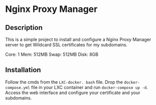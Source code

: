 # Nginx Proxy Manager

## Description

This is a simple project to install and configure a Nginx Proxy Manager server to get Wildcard SSL certificates for my subdomains.

Core: 1
Mem: 512MB
Swap: 512MB
Disk: 8GB

## Installation

Follow the cmds from the `LXC-docker. bash` file.
Drop the `docker-compose.yml` file in your LXC container and run `docker-compose up -d`.
Access the web interface and configure your certificate and your subdomains.
